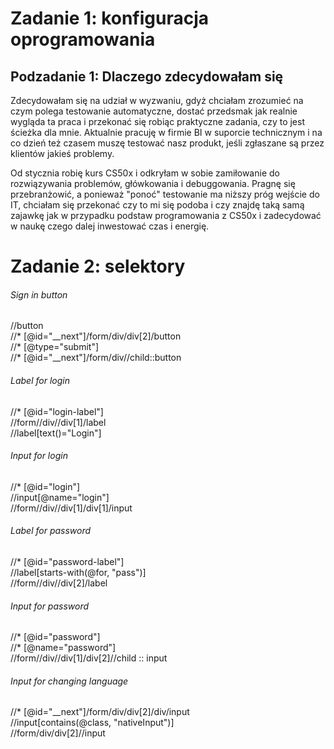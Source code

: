 
# Zadanie 1: konfiguracja oprogramowania
## Podzadanie 1: Dlaczego zdecydowałam się


Zdecydowałam się na udział w wyzwaniu, gdyż chciałam zrozumieć na czym polega testowanie automatyczne, dostać przedsmak jak realnie wygląda ta praca i przekonać się robiąc praktyczne zadania, czy to jest ścieżka dla mnie. Aktualnie pracuję w firmie BI w suporcie technicznym i na co dzień też czasem muszę testować nasz produkt, jeśli zgłaszane są przez klientów jakieś problemy. 

Od stycznia robię kurs CS50x i odkryłam w sobie zamiłowanie do rozwiązywania problemów, główkowania i debuggowania. Pragnę się przebranżowić, a ponieważ "ponoć" testowanie ma niższy próg wejście do IT, chciałam się przekonać czy to mi się podoba i czy znajdę taką samą zajawkę jak w przypadku podstaw programowania z CS50x i zadecydować w naukę czego dalej inwestować czas i energię. 

# Zadanie 2: selektory 

###### Sign in button

//button\
//* [@id="__next"]/form/div/div[2]/button\
//* [@type="submit"]\
//* [@id="__next"]/form/div//child::button

###### Label for login 

//* [@id="login-label"]\
//form//div//div[1]/label\
//label[text()="Login"]


###### Input for login

//* [@id="login"]\
//input[@name="login"]\
//form//div//div[1]/div[1]/input

###### Label for password 

//* [@id="password-label"]\
//label[starts-with(@for, "pass")]\
//form//div//div[2]/label

###### Input for password

//* [@id="password"]\
//* [@name="password"]\
//form//div//div[1]/div[2]//child :: input

###### Input for changing language

//* [@id="__next"]/form/div/div[2]/div/input\
//input[contains(@class, "nativeInput")]\
//form/div/div[2]//input 

